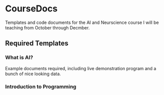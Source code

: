 # CourseDocs
Templates and code documents for the AI and Neurscience course I will be teaching from October through Decmber.

## Required Templates

### What is AI?
Example documents required, including live demonstration program and a bunch of nice looking data.


### Introduction to Programming
